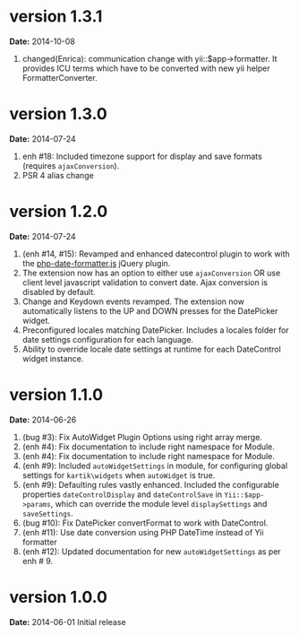 version 1.3.1
=============
**Date:** 2014-10-08

1. changed(Enrica): communication change with yii::$app->formatter. It provides ICU terms which have to be converted with new yii helper FormatterConverter.

version 1.3.0
=============
**Date:** 2014-07-24

1. enh #18: Included timezone support for display and save formats (requires `ajaxConversion`).
2. PSR 4 alias change

version 1.2.0
=============
**Date:** 2014-07-24

1. (enh #14, #15): Revamped and enhanced datecontrol plugin to work with the [php-date-formatter.js](https://github.com/kartik-v/php-date-formatter) jQuery plugin.
2. The extension now has an option to either use `ajaxConversion` OR use client level javascript validation to convert date. Ajax conversion is disabled by default.
3. Change and Keydown events revamped. The extension now automatically listens to the UP and DOWN presses for the DatePicker widget.
4. Preconfigured locales matching DatePicker. Includes a locales folder for date settings configuration for each language.
5. Ability to override locale date settings at runtime for each DateControl widget instance.

version 1.1.0
=============
**Date:** 2014-06-26

1. (bug #3): Fix AutoWidget Plugin Options using right array merge.
2. (enh #4): Fix documentation to include right namespace for Module.
3. (enh #4): Fix documentation to include right namespace for Module.
4. (enh #9): Included `autoWidgetSettings` in module, for configuring global settings for `kartik\widgets` when `autoWidget` is true.
5. (enh #9): Defaulting rules vastly enhanced. Included the configurable properties `dateControlDisplay` and `dateControlSave` in 
   `Yii::$app->params`, which can override the module level `displaySettings` and `saveSettings`.
6. (bug #10): Fix DatePicker convertFormat to work with DateControl.
7. (enh #11): Use date conversion using PHP DateTime instead of Yii formatter
8. (enh #12): Updated documentation for new `autoWidgetSettings` as per enh # 9.

version 1.0.0
=============
**Date:** 2014-06-01
Initial release
